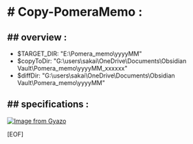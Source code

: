 # # Copy-PomeraMemo :

## ## overview :
- $TARGET_DIR: "E:\Pomera_memo\yyyyMM"
- $copyToDir: "G:\users\sakai\OneDrive\Documents\Obsidian Vault\Pomera_memo\yyyyMM_xxxxxx"
- $diffDir:  "G:\users\sakai\OneDrive\Documents\Obsidian Vault\Pomera_memo\yyyyMM"

## ## specifications :

[![Image from Gyazo](https://i.gyazo.com/3124b9b3cd5e8c6e1a16982e2cf353e0.jpg)](https://gyazo.com/3124b9b3cd5e8c6e1a16982e2cf353e0)

[EOF]
